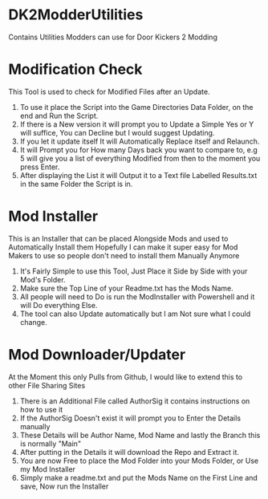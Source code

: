 # DK2ModderUtilities
Contains Utilities Modders can use for Door Kickers 2 Modding

# Modification Check
This Tool is used to check for Modified Files after an Update.

1.  To use it place the Script into the Game Directories Data Folder, on the end and Run the Script.
2.  If there is a New version it will prompt you to Update a Simple Yes or Y will suffice, You can Decline but I would suggest Updating.
3.  If you let it update itself It will Automatically Replace itself and Relaunch.
4.  It will Prompt you for How many Days back you want to compare to, e.g 5 will give you a list of everything Modified from then to the moment you press Enter.
5.  After displaying the List it will Output it to a Text file Labelled Results.txt in the same Folder the Script is in.


# Mod Installer
This is an Installer that can be placed Alongside Mods and used to Automatically Install them
Hopefully I can make it super easy for Mod Makers to use so people don't need to install them Manually Anymore

1.  It's Fairly Simple to use this Tool, Just Place it Side by Side with your Mod's Folder.
2.  Make sure the Top Line of your Readme.txt has the Mods Name.
3.  All people will need to Do is run the ModInstaller with Powershell and it will Do everything Else.
4.  The tool can also Update automatically but I am Not sure what I could change.


# Mod Downloader/Updater
At the Moment this only Pulls from Github, I would like to extend this to other File Sharing Sites

1.  There is an Additional File called AuthorSig it contains instructions on how to use it
2.  If the AuthorSig Doesn't exist it will prompt you to Enter the Details manually
3.  These Details will be Author Name, Mod Name and lastly the Branch this is normally "Main"
4.  After putting in the Details it will download the Repo and Extract it.
5.  You are now Free to place the Mod Folder into your Mods Folder, or Use my Mod Installer
6.  Simply make a readme.txt and put the Mods Name on the First Line and save, Now run the Installer